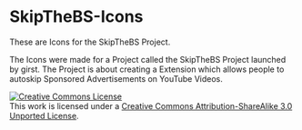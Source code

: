 # SkipTheBS-Icons
These are Icons for the SkipTheBS Project.

The Icons were made for a Project called the SkipTheBS Project launched by girst. The Project is about creating a Extension which allows people to autoskip Sponsored Advertisements on YouTube Videos. 


<a rel="license" href=" http://creativecommons.org/licenses/by-sa/3.0/"><img alt="Creative Commons License" style="border-width:0" src=" https://i.creativecommons.org/l/by-sa/3.0/88x31.png" /></a><br />This work is licensed under a <a rel="license" href=" http://creativecommons.org/licenses/by-sa/3.0/">Creative Commons Attribution-ShareAlike 3.0 Unported License</a>.
